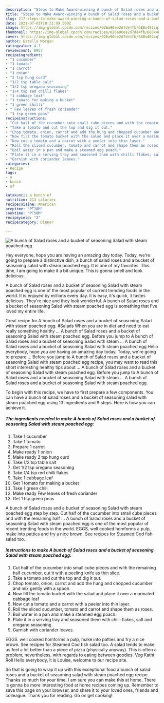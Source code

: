 ```yaml
---
description: "Steps to Make Award-winning A bunch of Salad roses and a bucket of seasoning Salad with steam poached egg"
title: "Steps to Make Award-winning A bunch of Salad roses and a bucket of seasoning Salad with steam poached egg"
slug: 217-steps-to-make-award-winning-a-bunch-of-salad-roses-and-a-bucket-of-seasoning-salad-with-steam-poached-egg
date: 2021-07-03T18:31:09.500Z
image: https://img-global.cpcdn.com/recipes/026a90ee2d7de4fb/680x482cq70/a-bunch-of-salad-roses-and-a-bucket-of-seasoning-salad-with-steam-poached-egg-recipe-main-photo.jpg
thumbnail: https://img-global.cpcdn.com/recipes/026a90ee2d7de4fb/680x482cq70/a-bunch-of-salad-roses-and-a-bucket-of-seasoning-salad-with-steam-poached-egg-recipe-main-photo.jpg
cover: https://img-global.cpcdn.com/recipes/026a90ee2d7de4fb/680x482cq70/a-bunch-of-salad-roses-and-a-bucket-of-seasoning-salad-with-steam-poached-egg-recipe-main-photo.jpg
author: Estella Morgan
ratingvalue: 4.7
reviewcount: 8957
recipeingredient:
- "1 cucumber"
- "1 tomato"
- "1 carrot"
- "1 onion"
- "2 tsp hung curd"
- "1/2 tsp table salt"
- "1/2 tsp oregano seasoning"
- "1/4 tsp red chilli flakes"
- "1 cabbage leaf"
- "1 tomato for making a bucket"
- "1 green chilli"
- " Few leaves of fresh coriander"
- "1 tsp green peas"
recipeinstructions:
- "Cut half of the cucumber into small cube pieces and with the remaining half cucumber, cut it with a peeling knife as thin slice."
- "Take a tomato and cut the top and dig it out."
- "Chop tomato, onion, carrot and add the hung and chopped cucumber and mix gently with a spoon."
- "Now fill the tomato bucket with the salad and place it over a marinated cabbage leaf"
- "Now cut a tomato and a carrot with a peeler into thin layer."
- "Roll the sliced cucumber, tomato and carrot and shape them as roses."
- "Boil water in a pan and make a steamed egg poach."
- "Plate it in a serving tray and seasoned them with chilli flakes, salt and oregano seasoning."
- "Garnish with coriander leaves."
categories:
- Recipe
tags:
- a
- bunch
- of

katakunci: a bunch of 
nutrition: 213 calories
recipecuisine: American
preptime: "PT18M"
cooktime: "PT58M"
recipeyield: "2"
recipecategory: Dinner

---
```



![A bunch of Salad roses and a bucket of seasoning Salad with steam poached egg](https://img-global.cpcdn.com/recipes/026a90ee2d7de4fb/680x482cq70/a-bunch-of-salad-roses-and-a-bucket-of-seasoning-salad-with-steam-poached-egg-recipe-main-photo.jpg)

Hey everyone, hope you are having an amazing day today. Today, we're going to prepare a distinctive dish, a bunch of salad roses and a bucket of seasoning salad with steam poached egg. It is one of my favorites. This time, I am going to make it a bit unique. This is gonna smell and look delicious.

A bunch of Salad roses and a bucket of seasoning Salad with steam poached egg is one of the most popular of current trending foods in the world. It is enjoyed by millions every day. It is easy, it's quick, it tastes delicious. They're nice and they look wonderful. A bunch of Salad roses and a bucket of seasoning Salad with steam poached egg is something that I've loved my entire life.

Great recipe for A bunch of Salad roses and a bucket of seasoning Salad with steam poached egg. #Salads When you are in diet and need to eat really something healthy … A bunch of Salad roses and a bucket of seasoning Salad with steam poached egg. Before you jump to A bunch of Salad roses and a bucket of seasoning Salad with steam … A bunch of Salad roses and a bucket of seasoning Salad with steam poached egg Hello everybody, hope you are having an amazing day today. Today, we&#39;re going to prepare … Before you jump to A bunch of Salad roses and a bucket of seasoning Salad with steam poached egg recipe, you may want to read this short interesting healthy tips about … A bunch of Salad roses and a bucket of seasoning Salad with steam poached egg. Before you jump to A bunch of Salad roses and a bucket of seasoning Salad with steam … A bunch of Salad roses and a bucket of seasoning Salad with steam poached egg.


To begin with this recipe, we have to first prepare a few components. You can have a bunch of salad roses and a bucket of seasoning salad with steam poached egg using 13 ingredients and 9 steps. Here is how you can achieve it.

<!--inarticleads1-->

##### The ingredients needed to make A bunch of Salad roses and a bucket of seasoning Salad with steam poached egg:

1. Take 1 cucumber
1. Take 1 tomato
1. Prepare 1 carrot
1. Make ready 1 onion
1. Make ready 2 tsp hung curd
1. Take 1/2 tsp table salt
1. Get 1/2 tsp oregano seasoning
1. Take 1/4 tsp red chilli flakes
1. Take 1 cabbage leaf
1. Get 1 tomato for making a bucket
1. Take 1 green chilli
1. Make ready  Few leaves of fresh coriander
1. Get 1 tsp green peas


A bunch of Salad roses and a bucket of seasoning Salad with steam poached egg step by step. Cut half of the cucumber into small cube pieces and with the remaining half … A bunch of Salad roses and a bucket of seasoning Salad with steam poached egg is one of the most popular of recent trending foods in the world. EGGS. well cooked homforms a pulp, make into patties and fry a nice brown. See recipes for Steamed Cod fish salad too. 

<!--inarticleads2-->

##### Instructions to make A bunch of Salad roses and a bucket of seasoning Salad with steam poached egg:

1. Cut half of the cucumber into small cube pieces and with the remaining half cucumber, cut it with a peeling knife as thin slice.
1. Take a tomato and cut the top and dig it out.
1. Chop tomato, onion, carrot and add the hung and chopped cucumber and mix gently with a spoon.
1. Now fill the tomato bucket with the salad and place it over a marinated cabbage leaf
1. Now cut a tomato and a carrot with a peeler into thin layer.
1. Roll the sliced cucumber, tomato and carrot and shape them as roses.
1. Boil water in a pan and make a steamed egg poach.
1. Plate it in a serving tray and seasoned them with chilli flakes, salt and oregano seasoning.
1. Garnish with coriander leaves.


EGGS. well cooked homforms a pulp, make into patties and fry a nice brown. See recipes for Steamed Cod fish salad too. A salad tends to make us feel a lot better than a piece of pizza (physically anyway). This is often a problem, nevertheless, with regards to eating between goodies. Veg Kathi Roll Hello everybody, it is Louise, welcome to our recipe site. 

So that is going to wrap it up with this exceptional food a bunch of salad roses and a bucket of seasoning salad with steam poached egg recipe. Thanks so much for your time. I am sure you can make this at home. There is gonna be more interesting food at home recipes coming up. Remember to save this page on your browser, and share it to your loved ones, friends and colleague. Thank you for reading. Go on get cooking!
